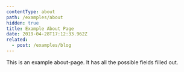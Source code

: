 ```yaml
---
contentType: about
path: /examples/about
hidden: true
title: Example About Page
date: 2019-04-28T17:12:33.962Z
related:
  - post: /examples/blog
---
```

This is an example about-page. It has all the possible fields filled out.
